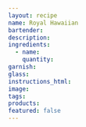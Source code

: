```yaml
---
layout: recipe
name: Royal Hawaiian
bartender:
description:
ingredients:
  - name:
    quantity:
garnish:
glass:
instructions_html:
image:
tags:
products:
featured: false
---
```

